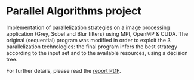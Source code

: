 # Parallel Algorithms project
Implementation of parallelization strategies on a image processing application (Grey, Sobel and Blur filters) using MPI, OpenMP & CUDA.
The original (sequential) program was modified in order to exploit the 3 parallelization technologies: the final program infers the best strategy according to the input set and to the available resources, using a decision tree.

For further details, please read the [report PDF](https://github.com/fabrizio-indirli/sobel-parallel/blob/hybrid/ParallelComp_report.pdf).
